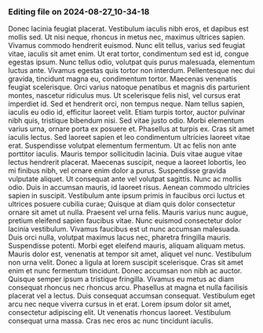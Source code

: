 

### Editing file on 2024-08-27_10-34-18

Donec lacinia feugiat placerat. Vestibulum iaculis nibh eros, et dapibus est mollis sed. Ut nisi neque, rhoncus in metus nec, maximus ultrices sapien. Vivamus commodo hendrerit euismod. Nunc elit tellus, varius sed feugiat vitae, iaculis sit amet enim. Ut erat tortor, condimentum sed est id, congue egestas ipsum. Nunc tellus odio, volutpat quis purus malesuada, elementum luctus ante. Vivamus egestas quis tortor non interdum. Pellentesque nec dui gravida, tincidunt magna eu, condimentum tortor. Maecenas venenatis feugiat scelerisque. Orci varius natoque penatibus et magnis dis parturient montes, nascetur ridiculus mus. Ut scelerisque felis nisl, vel cursus erat imperdiet id.
Sed et hendrerit orci, non tempus neque. Nam tellus sapien, iaculis eu odio id, efficitur laoreet velit. Etiam turpis tortor, auctor pulvinar nibh quis, tristique bibendum nisi. Sed vitae justo odio. Morbi elementum varius urna, ornare porta ex posuere et. Phasellus at turpis ex. Cras sit amet iaculis lectus. Sed laoreet sapien et leo condimentum ultricies laoreet vitae erat. Suspendisse volutpat elementum fermentum. Ut ac felis non ante porttitor iaculis. Mauris tempor sollicitudin lacinia. Duis vitae augue vitae lectus hendrerit placerat. Maecenas suscipit, neque a laoreet lobortis, leo mi finibus nibh, vel ornare enim dolor a purus. Suspendisse gravida vulputate aliquet. Ut consequat ante vel volutpat sagittis.
Nunc ac mollis odio. Duis in accumsan mauris, id laoreet risus. Aenean commodo ultricies sapien in suscipit. Vestibulum ante ipsum primis in faucibus orci luctus et ultrices posuere cubilia curae; Quisque at diam quis dolor consectetur ornare sit amet ut nulla. Praesent vel urna felis. Mauris varius nunc augue, pretium eleifend sapien faucibus vitae. Nunc euismod consectetur dolor lacinia vestibulum. Vivamus faucibus est ut nunc accumsan malesuada. Duis orci nulla, volutpat maximus lacus nec, pharetra fringilla mauris. Suspendisse potenti. Morbi eget eleifend mauris, aliquam aliquam metus. Mauris dolor est, venenatis at tempor sit amet, aliquet vel nunc. Vestibulum non urna velit.
Donec a ligula at lorem suscipit scelerisque. Cras sit amet enim et nunc fermentum tincidunt. Donec accumsan non nibh ac auctor. Quisque semper ipsum a tristique fringilla. Vivamus eu metus ac diam consequat rhoncus nec rhoncus arcu. Phasellus at magna et nulla facilisis placerat vel a lectus. Duis consequat accumsan consequat. Vestibulum eget arcu nec neque viverra cursus in et erat. Lorem ipsum dolor sit amet, consectetur adipiscing elit. Ut venenatis rhoncus laoreet. Vestibulum consequat urna massa. Cras nec eros ac nunc tincidunt iaculis.


